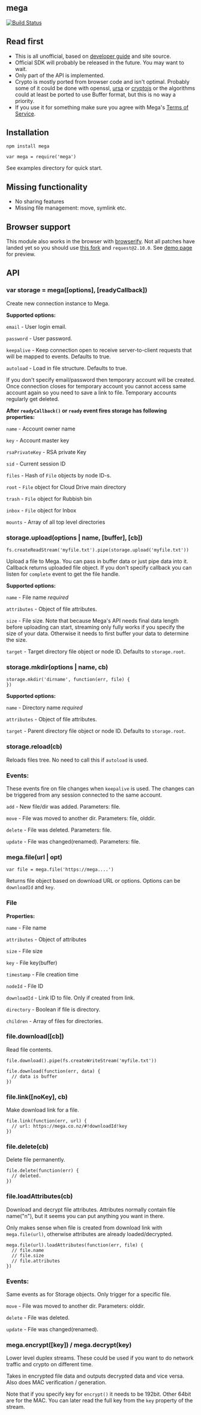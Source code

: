 mega
------
[![Build Status](https://travis-ci.org/pine613/mega.svg?branch=master)](https://travis-ci.org/pine613/mega)

## Read first

- This is all unofficial, based on [developer guide](https://mega.co.nz/#developers) and site source.
- Official SDK will probably be released in the future. You may want to wait.
- Only part of the API is implemented.
- Crypto is mostly ported from browser code and isn't optimal. Probably some of it could be done with openssl, [ursa](https://github.com/Obvious/ursa) or [cryptojs](https://github.com/gwjjeff/cryptojs.git) or the algorithms could at least be ported to use Buffer format, but this is no way a priority.
- If you use it for something make sure you agree with Mega's [Terms of Service](https://mega.co.nz/#terms).


## Installation

```
npm install mega
```

```
var mega = require('mega')
```

See examples directory for quick start.

## Missing functionality

- No sharing features
- Missing file management: move, symlink etc.

## Browser support

This module also works in the browser with [browserify](https://github.com/substack/node-browserify). Not all patches have landed yet so you should use [this fork](https://github.com/tonistiigi/node-browserify) and `request@2.10.0`. See [demo page](http://tonistiigi.github.com/mega/) for preview.

## API

### var storage = mega([options], [readyCallback])

Create new connection instance to Mega.

**Supported options:**

`email` - User login email.

`password` - User password.

`keepalive` - Keep connection open to receive server-to-client requests that will be mapped to events. Defaults to true.

`autoload` - Load in file structure. Defaults to true.


If you don't specify email/password then temporary account will be created. Once connection closes for temporary account you cannot access same account again so you need to save a link to file. Temporary accounts regularly get deleted.

**After `readyCallback()` or `ready` event fires storage has following properties:**

`name` - Account owner name

`key` - Account master key

`rsaPrivateKey` - RSA private Key

`sid` - Current session ID

`files` - Hash of `File` objects by node ID-s.

`root` - `File` object for Cloud Drive main directory

`trash` - `File` object for Rubbish bin

`inbox` - `File` object for Inbox

`mounts` - Array of all top level directories

### storage.upload(options | name, [buffer], [cb])

```
fs.createReadStream('myfile.txt').pipe(storage.upload('myfile.txt'))
```

Upload a file to Mega. You can pass in buffer data or just pipe data into it. Callback returns uploaded file object. If you don't specify callback you can listen for `complete` event to get the file handle.

**Supported options:**

`name` - File name *required*

`attributes` - Object of file attributes.

`size` - File size. Note that because Mega's API needs final data length before uploading can start, streaming only fully works if you specify the size of your data. Otherwise it needs to first buffer your data to determine the size.

`target` - Target directory file object or node ID. Defaults to `storage.root`.


### storage.mkdir(options | name, cb)

```
storage.mkdir('dirname', function(err, file) {
})
```

**Supported options:**

`name` - Directory name *required*

`attributes` - Object of file attributes.

`target` - Parent directory file object or node ID. Defaults to `storage.root`.



### storage.reload(cb)

Reloads files tree. No need to call this if `autoload` is used.


### Events:

These events fire on file changes when `keepalive` is used. The changes can be triggered from any session connected to the same account.

`add` - New file/dir was added. Parameters: file.

`move` - File was moved to another dir. Parameters: file, olddir.

`delete` - File was deleted. Parameters: file.

`update` - File was changed(renamed). Parameters: file.


### mega.file(url | opt)

```
var file = mega.file('https://mega....')
```

Returns file object based on download URL or options. Options can be `downloadId` and `key`.

### File

**Properties:**

`name` - File name

`attributes` - Object of attributes

`size` - File size

`key` - File key(buffer)

`timestamp` - File creation time

`nodeId` - File ID

`downloadId` - Link ID to file. Only if created from link.

`directory` - Boolean if file is directory.

`children` - Array of files for directories.

### file.download([cb])

Read file contents.

```
file.download().pipe(fs.createWriteStream('myfile.txt'))

file.download(function(err, data) {
  // data is buffer
})
```

### file.link([noKey], cb)

Make download link for a file.

```
file.link(function(err, url) {
  // url: https://mega.co.nz/#!downloadId!key
})
```

### file.delete(cb)

Delete file permanently.

```
file.delete(function(err) {
  // deleted.
})
```

### file.loadAttributes(cb)

Download and decrypt file attributes. Attributes normally contain file name("n"), but it seems you can put anything you want in there.

Only makes sense when file is created from download link with `mega.file(url)`, otherwise attributes are already loaded/decrypted.

```
mega.file(url).loadAttributes(function(err, file) {
  // file.name
  // file.size
  // file.attributes
})
```


### Events:

Same events as for Storage objects. Only trigger for a specific file.

`move` - File was moved to another dir. Parameters: olddir.

`delete` - File was deleted.

`update` - File was changed(renamed).


### mega.encrypt([key]) / mega.decrypt(key)

Lower level duplex streams. These could be used if you want to do network traffic and crypto on different time.

Takes in encrypted file data and outputs decrypted data and vice versa. Also does MAC verification / generation.

Note that if you specify key for `encrypt()` it needs to be 192bit. Other 64bit are for the MAC. You can later read the full key from the `key` property of the stream.